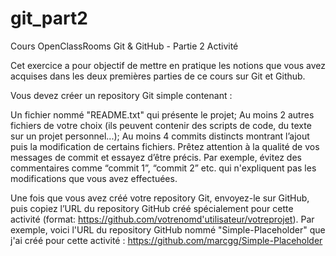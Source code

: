 # git_part2
Cours OpenClassRooms Git &amp; GitHub - Partie 2 Activité

Cet exercice a pour objectif de mettre en pratique les notions que vous avez acquises dans les deux premières parties de ce cours sur Git et Github.

Vous devez créer un repository Git simple contenant :

Un fichier nommé "README.txt" qui présente le projet;
Au moins 2 autres fichiers de votre choix (ils peuvent contenir des scripts de code, du texte sur un projet personnel...);
Au moins 4 commits distincts montrant l’ajout puis la modification de certains fichiers.
Prêtez attention à la qualité de vos messages de commit et essayez d’être précis. Par exemple, évitez des commentaires comme “commit 1”, “commit 2” etc. qui n'expliquent pas les modifications que vous avez effectuées.

Une fois que vous avez créé votre repository Git, envoyez-le sur GitHub, puis copiez l’URL du repository GitHub créé spécialement pour cette activité (format: https://github.com/votrenomd'utilisateur/votreprojet). Par exemple, voici l'URL du repository GitHub nommé "Simple-Placeholder" que j'ai créé pour cette activité : https://github.com/marcgg/Simple-Placeholder
